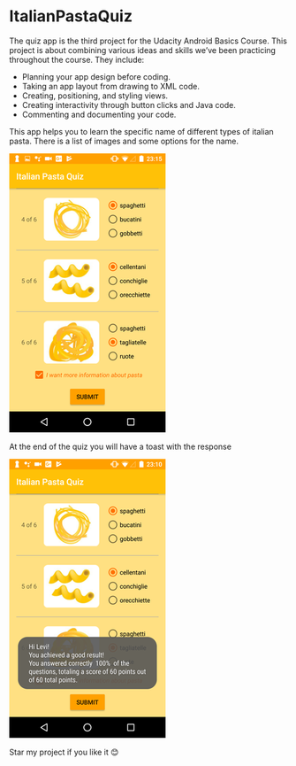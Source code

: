 # ItalianPastaQuiz
The quiz app is the third project for the Udacity Android Basics Course. This project is about combining various ideas and skills we’ve been practicing throughout the course. They include:

- Planning your app design before coding.
- Taking an app layout from drawing to XML code.
- Creating, positioning, and styling views.
- Creating interactivity through button clicks and Java code.
- Commenting and documenting your code.

This app helps you to learn the specific name of different types of italian pasta.
There is a list of images and some options for the name.

 ![main screen](https://github.com/Abicetta/ItalianPastaQuiz/blob/master/app/src/main/res/drawable/Screenshot_20171203_3.png)

At the end of the quiz you will have a toast with the response

 ![response screen](https://github.com/Abicetta/ItalianPastaQuiz/blob/master/app/src/main/res/drawable/Screenshot_20171203_7.png)

Star my project if you like it 😊
